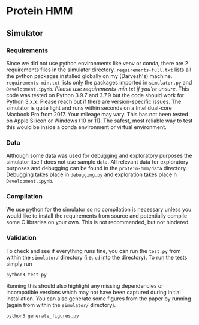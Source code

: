 # Protein HMM

## Simulator
### Requirements 
Since we did not use python environments like venv or conda, there are 2 requirements files in the simulator directory. `requirements-full.txt` lists all the python packages installed globally on my (Darvesh's) machine. `requirements-min.txt` lists only the packages imported in `simulator.py` and `Development.ipynb`. *Please use requirements-min.txt if you're unsure*. This code was tested on Python 3.9.7 and 3.7.9 but the code should work for Python 3.x.x. Please reach out if there are version-specific issues. The simulator is quite light and runs within seconds on a Intel dual-core Macbook Pro from 2017. Your mileage may vary. This has not been tested on Apple Silicon or Windows (10 or 11). The safest, most reliable way to test this would be inside a conda environment or virtual environment.

### Data
Although some data was used for debugging and exploratory purposes the simulator itself does not use sample data. All relevant data for exploratory purposes and debugging can be found in the `protein-hmm/data` directory. Debugging takes place in `debugging.py` and exploration takes place n `Development.ipynb`.

### Compilation 
We use python for the simulator so no compilation is necessary unless you would like to install the requirements from source and potentially compile some C libraries on your own. This is not recommended, but not hindered.

### Validation
To check and see if everything runs fine, you can run the `test.py` from within the `simulator/` directory (i.e. `cd` into the directory). To run the tests simply run 

```
python3 test.py
```

Running this should also highlight any missing dependencies or incompatible versions which may not have been captured during initial installation. You can also generate some figures from the paper by running (again from within the `simulator/` directory).

```
python3 generate_figures.py
```